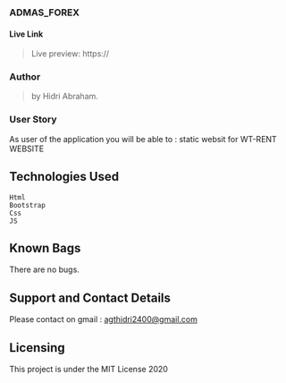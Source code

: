
### ADMAS_FOREX


#### Live Link

> Live preview: https://


### Author 

> by Hidri Abraham.

### User Story 

As user of the application you will be able to :
  static websit for WT-RENT WEBSITE



## Technologies Used 
   
    Html
    Bootstrap
    Css
    JS


## Known Bags 
There are no bugs.

## Support and Contact Details
Please contact on gmail : agthidri2400@gmail.com


## Licensing 
This project is under the MIT License 2020